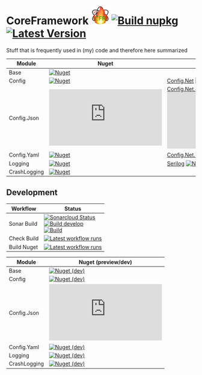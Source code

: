 # CoreFramework <img src="CFR-128.png" width="48" /> [![Build nupkg](https://img.shields.io/github/workflow/status/litetex/CoreFramework/Master%20CI)](https://github.com/litetex/CoreFramework/actions?query=workflow%3A%22Master+CI%22) [![Latest Version](https://img.shields.io/github/v/release/litetex/CoreFramework?style=flat-square)](https://github.com/litetex/CoreFramework/releases)
Stuff that is frequently used in (my) code and therefore here summarized


| Module | Nuget | Alternatives |
| ------ | -------------- | --- |
| Base | [![Nuget](https://img.shields.io/nuget/v/Litetex.CoreFramework.Base?style=flat-square)](https://www.nuget.org/packages/Litetex.CoreFramework.Base) |
| Config | [![Nuget](https://img.shields.io/nuget/v/Litetex.CoreFramework.Config?style=flat-square)](https://www.nuget.org/packages/Litetex.CoreFramework.Config)| [Config.Net](https://github.com/aloneguid/config) [![Nuget](https://img.shields.io/nuget/v/Config.Net)](https://www.nuget.org/packages/Config.Net/) |
| Config.Json | [![Nuget](https://img.shields.io/nuget/v/Litetex.CoreFramework.Config.Json?style=flat-square)](https://www.nuget.org/packages/Litetex.CoreFramework.Config.Json)| [Config.Net.Json](https://github.com/aloneguid/config/blob/master/doc/Stores_JsonFile.md) [![Nuget](https://img.shields.io/nuget/v/Config.Net.Json)](https://www.nuget.org/packages/Config.Net.Json/) |
| Config.Yaml | [![Nuget](https://img.shields.io/nuget/v/Litetex.CoreFramework.Config.Yaml?style=flat-square)](https://www.nuget.org/packages/Litetex.CoreFramework.Config.Yaml)| [Config.Net.Yaml](https://github.com/aloneguid/config/tree/master/src/Config.Net.Yaml) [![Nuget](https://img.shields.io/nuget/v/Config.Net.Yaml)](https://www.nuget.org/packages/Config.Net.Yaml/) |
| Logging | [![Nuget](https://img.shields.io/nuget/v/Litetex.CoreFramework.Logging?style=flat-square)](https://www.nuget.org/packages/Litetex.CoreFramework.Logging)|  [Serilog](https://github.com/serilog/serilog) [![Nuget](https://img.shields.io/nuget/v/Serilog)](https://www.nuget.org/packages/Serilog/) |
| CrashLogging | [![Nuget](https://img.shields.io/nuget/v/Litetex.CoreFramework.CrashLogging?style=flat-square)](https://www.nuget.org/packages/Litetex.CoreFramework.CrashLogging) | |


## Development 
| Workflow | Status |
| --- | --- |
| Sonar Build | [![Sonarcloud Status](https://sonarcloud.io/api/project_badges/measure?project=litetex_CoreFrameworkBase&metric=alert_status)](https://sonarcloud.io/dashboard?id=litetex_CoreFrameworkBase) <br/>[![Build develop](https://dev.azure.com/litetex/CoreFramework/_apis/build/status/Develop?label=build%20develop)](https://dev.azure.com/litetex/CoreFramework/_build/latest?definitionId=4) <br/> [![Build](https://dev.azure.com/litetex/CoreFramework/_apis/build/status/Master?label=build%20master)](https://dev.azure.com/litetex/CoreFramework/_build/latest?definitionId=6)  |
| Check Build | [![Latest workflow runs](https://img.shields.io/github/workflow/status/litetex/CoreFramework/Check%20Build/develop)](https://github.com/litetex/CoreFramework/actions?query=workflow%3A%22Check+Build%22+branch%3Adevelop) |
| Build Nuget | [![Latest workflow runs](https://img.shields.io/github/workflow/status/litetex/CoreFramework/Build%20Nuget/develop)](https://github.com/litetex/CoreFramework/actions?query=workflow%3A%22Build+Nuget%22+branch%3Adevelop) |


| Module | Nuget (preview/dev) |
| ------ | ----------- |
| Base | [![Nuget (dev)](https://img.shields.io/nuget/vpre/Litetex.CoreFramework.Base?label=nuget%20%28dev%29&style=flat-square)](https://www.nuget.org/packages/Litetex.CoreFramework.Base) |
| Config | [![Nuget (dev)](https://img.shields.io/nuget/vpre/Litetex.CoreFramework.Config?label=nuget%20%28dev%29&style=flat-square)](https://www.nuget.org/packages/Litetex.CoreFramework.Config) |
| Config.Json | [![Nuget (dev)](https://img.shields.io/nuget/vpre/Litetex.CoreFramework.Config.Json?label=nuget%20%28dev%29&style=flat-square)](https://www.nuget.org/packages/Litetex.CoreFramework.Config.Json) | 
| Config.Yaml | [![Nuget (dev)](https://img.shields.io/nuget/vpre/Litetex.CoreFramework.Config.Yaml?label=nuget%20%28dev%29&style=flat-square)](https://www.nuget.org/packages/Litetex.CoreFramework.Config.Yaml) | 
| Logging | [![Nuget (dev)](https://img.shields.io/nuget/vpre/Litetex.CoreFramework.Logging?label=nuget%20%28dev%29&style=flat-square)](https://www.nuget.org/packages/Litetex.CoreFramework.Logging) |
| CrashLogging | [![Nuget (dev)](https://img.shields.io/nuget/vpre/Litetex.CoreFramework.CrashLogging?label=nuget%20%28dev%29&style=flat-square)](https://www.nuget.org/packages/Litetex.CoreFramework.CrashLogging) |

